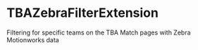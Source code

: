# TBAZebraFilterExtension
Filtering for specific teams on the TBA Match pages with Zebra Motionworks data
